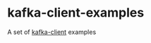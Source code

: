 # kafka-client-examples

A set of [kafka-client][1] examples 

[1]: https://github.com/mageddo-projects/kafka-client